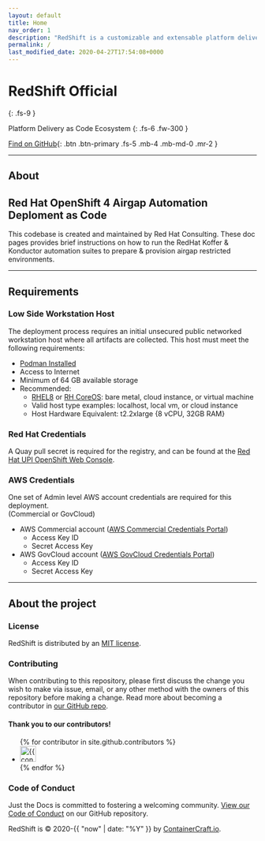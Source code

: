 ```yaml
---
layout: default
title: Home
nav_order: 1
description: "RedShift is a customizable and extensable platform delivery as code toolbelt"
permalink: /
last_modified_date: 2020-04-27T17:54:08+0000
---
```


# RedShift Official
{: .fs-9 }

Platform Delivery as Code Ecosystem
{: .fs-6 .fw-300 }

[Find on GitHub](https://github.com/RedShiftOfficial){: .btn .btn-primary .fs-5 .mb-4 .mb-md-0 .mr-2 }

---
## About

## Red Hat OpenShift 4 Airgap Automation Deploment as Code

This codebase is created and maintained by Red Hat Consulting.
These doc pages provides brief instructions on how to run the RedHat Koffer & Konductor automation suites to prepare & provision airgap restricted environments.

---
## Requirements

### Low Side Workstation Host

The deployment process requires an initial unsecured public networked workstation host where all artifacts are collected. This host must meet the following requirements:

  - [Podman Installed]
  - Access to Internet
  - Minimum of 64 GB available storage
  - Recommended:
    - [RHEL8] or [RH CoreOS]: bare metal, cloud instance, or virtual machine
    - Valid host type examples: localhost, local vm, or cloud instance
    - Host Hardware Equivalent: t2.2xlarge {8 vCPU, 32GB RAM}

### Red Hat Credentials
A Quay pull secret is required for the registry, and can be found at the [Red Hat UPI OpenShift Web Console].

### AWS Credentials
One set of Admin level AWS account credentials are required for this deployment.    
  (Commercial or GovCloud)
    
  - AWS Commercial account ([AWS Commercial Credentials Portal])
    - Access Key ID
    - Secret Access Key
  - AWS GovCloud account ([AWS GovCloud Credentials Portal])
    - Access Key ID
    - Secret Access Key

[Podman Installed]:https://podman.io/getting-started/installation.html
[Environment Considerations]:staging/considerations/
[HERE]:AWS_WORKAROUND.md
[Red Hat UPI OpenShift Web Console]:https://cloud.redhat.com/openshift/install/metal/user-provisioned
[AWS GovCloud Credentials Portal]:https://console.amazonaws-us-gov.com/iam/home#/security_credentials
[AWS Commercial Credentials Portal]:https://console.aws.amazon.com/iam/home#/security_credentials
[RHEL8]:https://access.redhat.com/downloads/content/479/ver=/rhel---8/8.2/x86_64/product-software
[RH CoreOS]:https://mirror.openshift.com/pub/openshift-v4/x86_64/dependencies/rhcos/latest/latest/

---
## About the project
### License
RedShift is distributed by an [MIT license](https://github.com/redshiftofficial/redshiftofficial.github.io/tree/master/LICENSE.txt).

### Contributing
When contributing to this repository, please first discuss the change you wish to make via issue,
email, or any other method with the owners of this repository before making a change. Read more about becoming a contributor in [our GitHub repo](https://github.com/redshiftofficial/redshiftofficial.github.io#contributing).

#### Thank you to our contributors!
<ul class="list-style-none">
{% for contributor in site.github.contributors %}
  <li class="d-inline-block mr-1">
     <a href="{{ contributor.html_url }}"><img src="{{ contributor.avatar_url }}" width="32" height="32" alt="{{ contributor.login }}"/></a>
  </li>
{% endfor %}
</ul>

### Code of Conduct
Just the Docs is committed to fostering a welcoming community.
[View our Code of Conduct](https://github.com/pmarsceill/just-the-docs/tree/master/CODE_OF_CONDUCT.md) on our GitHub repository.

RedShift is &copy; 2020-{{ "now" | date: "%Y" }} by [ContainerCraft.io](https://containercraft.io).
